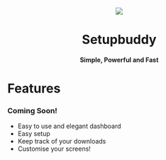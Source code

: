 <h1 align="center">
  <img src="https://media.discordapp.net/attachments/858983664544382976/861878861372325888/large_setupbuddy_0.png?width=324&height=180">
</h1>
<h1 align="center"><strong>Setup</strong>buddy</h1>
<h4 align="center">Simple, Powerful and Fast</h4>

<h1 align="">Features</h1>
<p align="">
  
  <h3>Coming Soon!</h3>
  
  <ul align="">
    <li>Easy to use and elegant dashboard</li>
    <li>Easy setup</li>
    <li>Keep track of your downloads</li>
    <li>Customise your screens!</li>
  </ul>  
</p>
